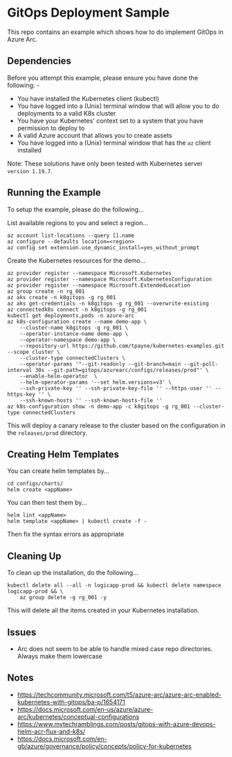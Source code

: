 GitOps Deployment Sample
========================

This repo contains an example which shows how to do implement GitOps in Azure Arc.

Dependencies
------------
Before you attempt this example, please ensure you have done the following: -
- You have installed the Kubernetes client (kubectl)
- You have logged into a (Unix) terminal window that will allow you to do deployments to a valid K8s cluster
- You have your Kubernetes' context set to a system that you have permission to deploy to
- A valid Azure account that allows you to create assets
- You have logged into a (Unix) terminal window that has the `az` client installed

Note: These solutions have only been tested with Kubernetes server `version 1.19.7`.

Running the Example
-------------------
To setup the example, please do the following...

List available regions to you and select a region...

    az account list-locations --query [].name
    az configure --defaults location=<region>
    az config set extension.use_dynamic_install=yes_without_prompt

Create the Kubernetes resources for the demo...

    az provider register --namespace Microsoft.Kubernetes
    az provider register --namespace Microsoft.KubernetesConfiguration
    az provider register --namespace Microsoft.ExtendedLocation
    az group create -n rg_001
    az aks create -n k8gitops -g rg_001
    az aks get-credentials -n k8gitops -g rg_001 --overwrite-existing
    az connectedk8s connect -n k8gitops -g rg_001
    kubectl get deployments,pods -n azure-arc
    az k8s-configuration create --name demo-app \
        --cluster-name k8gitops -g rg_001 \
        --operator-instance-name demo-app \
        --operator-namespace demo-app \
        --repository-url https://github.com/tpayne/kubernetes-examples.git --scope cluster \
        --cluster-type connectedClusters \
        --operator-params '"--git-readonly --git-branch=main --git-poll-interval 30s --git-path=gitops/azurearc/configs/releases/prod"' \
        --enable-helm-operator  \
        --helm-operator-params '--set helm.versions=v3' \
        --ssh-private-key '' --ssh-private-key-file '' --https-user '' --https-key '' \
        --ssh-known-hosts '' --ssh-known-hosts-file ''
    az k8s-configuration show -n demo-app -c k8gitops -g rg_001 --cluster-type connectedClusters
    
This will deploy a canary release to the cluster based on the configuration in the `releases/prod` directory.

Creating Helm Templates
-----------------------
You can create helm templates by...

    cd configs/charts/
    helm create <appName>

You can then test them by...

    helm lint <appName>
    helm template <appName> | kubectl create -f -

Then fix the syntax errors as appropriate

Cleaning Up
-----------
To clean up the installation, do the following...

    kubectl delete all --all -n logicapp-prod && kubectl delete namespace logicapp-prod && \
        az group delete -g rg_001 -y

This will delete all the items created in your Kubernetes installation.

Issues
------
- Arc does not seem to be able to handle mixed case repo directories. Always make them lowercase

Notes
-----
- https://techcommunity.microsoft.com/t5/azure-arc/azure-arc-enabled-kubernetes-with-gitops/ba-p/1654171
- https://docs.microsoft.com/en-us/azure/azure-arc/kubernetes/conceptual-configurations
- https://www.mytechramblings.com/posts/gitops-with-azure-devops-helm-acr-flux-and-k8s/
- https://docs.microsoft.com/en-gb/azure/governance/policy/concepts/policy-for-kubernetes

